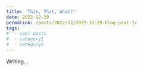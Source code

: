 ```yaml
---
title: 'This, That, What?'
date: 2022-12-29
permalink: /posts/2022/12/2022-12-29-blog-post-1/
tags:
#  - cool posts
#  - category1
#  - category2
---
```


Writing...


